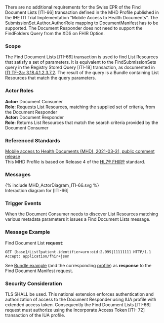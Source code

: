 There are no additional requirements for the Swiss EPR of the Find Document Lists [ITI-66] transaction
defined in the MHD Profile published in the IHE ITI Trial Implementation “Mobile Access to Health Documents”.
The SubmissionSet.Author.AuthorRole mapping to DocumentManifest has to be supported. The Document Responder
does not need to support the FindFolders Query from the XDS on FHIR Option. 

### Scope

The Find Document Lists [ITI-66] transaction is used to find List Resources
that satisfy a set of parameters. It is equivalent to the FindSubmissionSets query in the Registry
Stored Query [ITI-18] transaction, as documented in [ITI TF-2a: 3.18.4.1.2.3.7.2](https://profiles.ihe.net/ITI/TF/Volume2/ITI-18.html#3.18.4.1.2.3.7.2). The result of the query is a Bundle containing List Resources that match the query parameters.

### Actor Roles

**Actor:** Document Consumer   
**Role:** Requests List Resources, matching the supplied set of criteria, from the Document Responder   
**Actor:** Document Responder   
**Role:** Returns List Resources that match the search criteria provided by the Document Consumer   

### Referenced Standards

[Mobile access to Health Documents (MHD), 2021-03-31, public comment release](https://profiles.ihe.net/ITI/MHD/4.0.0-comment/)   
This MHD Profile is based on Release 4 of the [HL7® FHIR®](https://www.hl7.org/fhir/index.html) standard.

### Messages

<div>{% include MHD_ActorDiagram_ITI-66.svg %}</div>
<div><figcaption>Interaction diagram for [ITI-66]</figcaption></div>  

### Trigger Events

When the Document Consumer needs to discover List Resources matching various metadata parameters it issues a Find Document Lists message.

### Message Example

Find Document List **request**:
```
GET [base]/List?patient.identifier=urn:oid:2.999|11111111 HTTP/1.1
Accept: application/fhir+json
```

See [Bundle example](Bundle-Bundle-FindSubmissionSets.html) (and the corresponding [profile](StructureDefinition-ch-mhd-submissionset-comprehensive-bundle.html)) as **response** to the Find Document Manifest request.

### Security Consideration

TLS SHALL be used. This national extension enforces authentication and authorization of access to the
Document Responder using IUA profile with extended access token. Consequently
the Find Document Lists [ITI-66] request must authorize using the Incorporate Access Token [ITI-
72] transaction of the IUA profile.